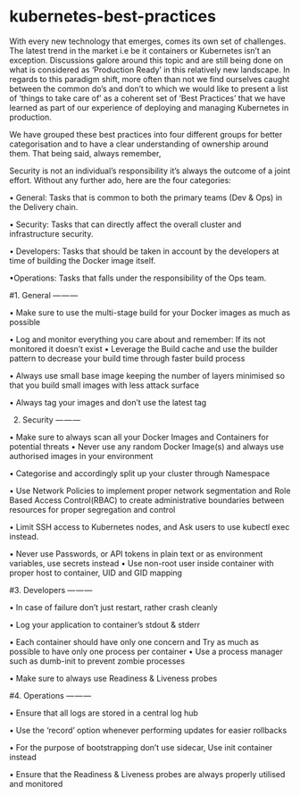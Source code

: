 # kubernetes-best-practices

With every new technology that emerges, comes its own set of challenges. The latest trend in the market i.e be it containers or Kubernetes isn’t an exception. Discussions galore around this topic and are still being done on what is considered as ‘Production Ready’ in this relatively new landscape. In regards to this paradigm shift, more often than not we find ourselves caught between the common do’s and don’t to which we would like to present a list of ‘things to take care of’ as a coherent set of ‘Best Practices’ that we have learned as part of our experience of deploying and managing Kubernetes in production.

We have grouped these best practices into four different groups for better categorisation and to have a clear understanding of ownership around them. That being said, always remember,

Security is not an individual’s responsibility it’s always the outcome of a joint effort.
Without any further ado, here are the four categories:

• General: Tasks that is common to both the primary teams (Dev & Ops) in the Delivery chain.

• Security: Tasks that can directly affect the overall cluster and infrastructure security.

• Developers: Tasks that should be taken in account by the developers at time of building the Docker image itself.

•Operations: Tasks that falls under the responsibility of the Ops team.

#1. General
— — —

• Make sure to use the multi-stage build for your Docker images as much as possible

• Log and monitor everything you care about and remember: If its not monitored it doesn’t exist
• Leverage the Build cache and use the builder pattern to decrease your build time through faster build process

• Always use small base image keeping the number of layers minimised so that you build small images with less attack surface

• Always tag your images and don’t use the latest tag

2. Security
— — —

• Make sure to always scan all your Docker Images and Containers for potential threats
• Never use any random Docker Image(s) and always use authorised images in your environment

• Categorise and accordingly split up your cluster through Namespace

• Use Network Policies to implement proper network segmentation and Role Based Access Control(RBAC) to create administrative boundaries between resources for proper segregation and control

• Limit SSH access to Kubernetes nodes, and Ask users to use kubectl exec instead.

• Never use Passwords, or API tokens in plain text or as environment variables, use secrets instead
• Use non-root user inside container with proper host to container, UID and GID mapping

#3. Developers
— — —

• In case of failure don’t just restart, rather crash cleanly

• Log your application to container’s stdout & stderr

• Each container should have only one concern and Try as much as possible to have only one process per container
• Use a process manager such as dumb-init to prevent zombie processes

• Make sure to always use Readiness & Liveness probes

#4. Operations
— — —

• Ensure that all logs are stored in a central log hub

• Use the ‘record’ option whenever performing updates for easier rollbacks

• For the purpose of bootstrapping don’t use sidecar, Use init container instead

• Ensure that the Readiness & Liveness probes are always properly utilised and monitored
